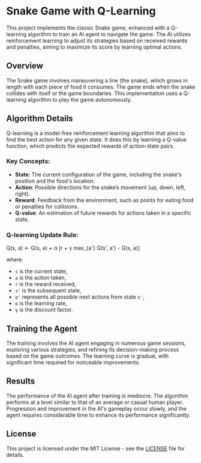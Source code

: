 # Snake Game with Q-Learning

This project implements the classic Snake game, enhanced with a Q-learning algorithm to train an AI agent to navigate the game. The AI utilizes reinforcement learning to adjust its strategies based on received rewards and penalties, aiming to maximize its score by learning optimal actions.

## Overview

The Snake game involves maneuvering a line (the snake), which grows in length with each piece of food it consumes. The game ends when the snake collides with itself or the game boundaries. This implementation uses a Q-learning algorithm to play the game autonomously.

## Algorithm Details

Q-learning is a model-free reinforcement learning algorithm that aims to find the best action for any given state. It does this by learning a Q-value function, which predicts the expected rewards of action-state pairs.

### Key Concepts:

- **State**: The current configuration of the game, including the snake's position and the food's location.
- **Action**: Possible directions for the snake’s movement (up, down, left, right).
- **Reward**: Feedback from the environment, such as points for eating food or penalties for collisions.
- **Q-value**: An estimation of future rewards for actions taken in a specific state.

### Q-learning Update Rule:
Q(s, a) ← Q(s, a) + α [r + γ max_{a'} Q(s', a') - Q(s, a)]

where:
- `s` is the current state,
- `a` is the action taken,
- `r` is the reward received,
- `s'` is the subsequent state,
- `α'` represents all possible next actions from state `s'`,
- `α` is the learning rate,
- `γ` is the discount factor.

## Training the Agent

The training involves the AI agent engaging in numerous game sessions, exploring various strategies, and refining its decision-making process based on the game outcomes. The learning curve is gradual, with significant time required for noticeable improvements.

## Results

The performance of the AI agent after training is mediocre. The algorithm performs at a level similar to that of an average or casual human player. Progression and improvement in the AI's gameplay occur slowly, and the agent requires considerable time to enhance its performance significantly.

## License

This project is licensed under the MIT License - see the [LICENSE](../LICENSE) file for details.

